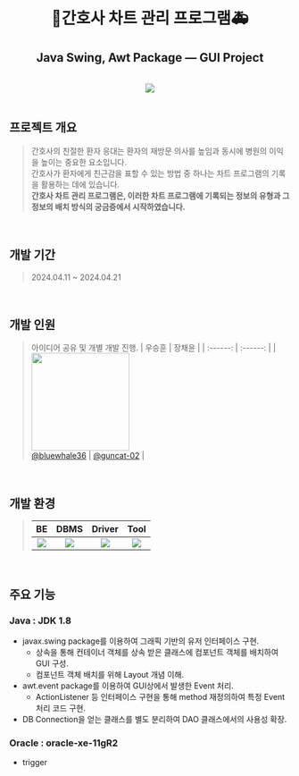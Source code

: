 <h1 align="center">🏥간호사 차트 관리 프로그램🚑</h1>
<h2 align="center">Java Swing, Awt Package — GUI Project</h2>

<br>

<div align="center">
  <img src="https://github.com/user-attachments/assets/0eb04cc1-21a2-40b2-b4d2-09c929ebd082" />
</div>

<br>

## 프로젝트 개요

> 간호사의 친절한 환자 응대는 환자의 재방문 의사를 높임과 동시에 병원의 이익을 높이는 중요한 요소입니다.<br>
간호사가 환자에게 친근감을 표할 수 있는 방법 중 하나는 차트 프로그램의 기록을 활용하는 데에 있습니다.<br>
**간호사 차트 관리 프로그램은, 이러한 차트 프로그램에 기록되는 정보의 유형과 그 정보의 배치 방식의 궁금증에서 시작하였습니다.**
>

<br>

## 개발 기간

> 2024.04.11 ~ 2024.04.21

<br>

## 개발 인원

> 아이디어 공유 및 개별 개발 진행.
> | 우승훈 | 장채윤 |
> | :------: | :------: |
> | [<img src="https://github.com/user-attachments/assets/1adb797b-7b40-4eee-bb6b-246e9488dcce" width="175" height="175"> <br> @bluewhale36](http://github.com/bluewhale36) | [@guncat-02](http://github.com/guncat-02) |

<br>

## 개발 환경

> | BE | DBMS | Driver | Tool |
> | :---: | :---: | :---: | :---: |
> | <img src="https://img.shields.io/badge/Java-F80000?style=flat&logoColor=white"/> | <img src="https://img.shields.io/badge/Oracle-F80000?style=flat&logo=oracle&logoColor=white"/> | <img src="https://img.shields.io/badge/JDBC-F80000?style=flat&logoColor=white"/> | <img src="https://img.shields.io/badge/Eclipse IDE-2C2255?style=flat&logo=eclipseide&logoColor=white"/> |

<br>

## 주요 기능

### Java : JDK 1.8
- javax.swing package를 이용하여 그래픽 기반의 유저 인터페이스 구현.
  - 상속을 통해 컨테이너 객체를 상속 받은 클래스에 컴포넌트 객체를 배치하여 GUI 구성.
  - 컴포넌트 객체 배치를 위해 Layout 개념 이해.
- awt.event package를 이용하여 GUI상에서 발생한 Event 처리.
  - ActionListener 등 인터페이스 구현을 통해 method 재정의하여 특정 Event 처리 코드 구현.
- DB Connection을 얻는 클래스를 별도 분리하여 DAO 클래스에서의 사용성 확장.
### Oracle : oracle-xe-11gR2
- trigger
